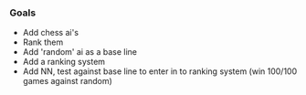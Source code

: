 ### Goals
* Add chess ai's
* Rank them
* Add 'random' ai as a base line
* Add a ranking system
* Add NN, test against base line to enter in to ranking system (win 100/100 games against random)

